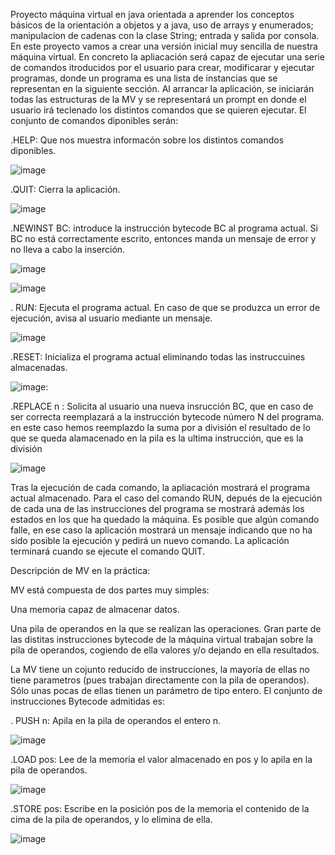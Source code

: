 Proyecto máquina virtual en java orientada a aprender los conceptos básicos de la orientación a objetos y a java, uso de arrays y enumerados; manipulacion de cadenas con la clase String; entrada y salida por consola.
En este proyecto vamos a crear una versión inicial muy sencilla de nuestra máquina virtual. En concreto la apliacación será capaz de ejecutar una serie de comandos itroducidos por el usuario para crear, modificarar y ejecutar programas, donde un programa es una lista de instancias que se representan en la siguiente sección.
Al arrancar la aplicación, se iniciarán todas las estructuras de la MV  y se representará un prompt en donde el usuario irá teclenado los distintos comandos que se quieren ejecutar. El conjunto de comandos diponibles serán:


.HELP: Que nos muestra informacón sobre los distintos comandos diponibles.

 
![image](https://github.com/mayrabpi/proyecto_Maquina_Virtual/assets/145108717/7d8e4a44-dae8-4b4a-91c3-91ecf8726d7b)


.QUIT: Cierra la aplicación.


![image](https://github.com/mayrabpi/proyecto_Maquina_Virtual/assets/145108717/3f30cdaa-f8d4-488f-8e46-87c9acd952fb)


.NEWINST BC: introduce la instrucción bytecode BC al programa actual. Si BC no está correctamente escrito, entonces manda un mensaje de error y no lleva a cabo la inserción.


![image](https://github.com/mayrabpi/proyecto_Maquina_Virtual/assets/145108717/4ef7c665-0589-471b-a1cc-18ddea4dd424)



![image](https://github.com/mayrabpi/proyecto_Maquina_Virtual/assets/145108717/920d00de-9543-425b-af76-2f1b6b7747c7)


. RUN: Ejecuta el programa actual. En caso de que se produzca un error de ejecución, avisa al usuario mediante un mensaje.


![image](https://github.com/mayrabpi/proyecto_Maquina_Virtual/assets/145108717/73415c71-6012-4181-a28f-e34ba22bc8b0)


.RESET: Inicializa el programa actual eliminando todas las instruccuines almacenadas.



![image](https://github.com/mayrabpi/proyecto_Maquina_Virtual/assets/145108717/1c885f09-ed63-4c79-95d3-9a7501d0c01f): 


.REPLACE n : Solicita al usuario una nueva insrucción BC, que en caso de ser correcta reemplazará a la instrucción bytecode número N del programa. en este caso hemos reemplazdo la suma por a división el resultado de lo que se queda alamacenado en la pila es la ultima instrucción, que es la división


![image](https://github.com/mayrabpi/proyecto_Maquina_Virtual/assets/145108717/91f3044d-2f6c-4759-852a-9c3cc7050265)


Tras la ejecución de cada comando, la apliacación mostrará el programa actual almacenado. Para el caso del comando RUN,  depués de la ejecución de cada una de las instrucciones del programa se mostrará además los estados en los que ha quedado la máquina. Es posible que algún comando falle, en ese caso la aplicación mostrará un mensaje indicando que no ha sido posible la ejecución y pedirá un nuevo comando. La aplicación terminará cuando se ejecute el comando QUIT.

Descripción de MV en la práctica:

MV está compuesta de dos partes muy simples:

Una memoria capaz de almacenar datos.

Una pila de operandos en la que se realizan las operaciones. Gran parte de las distitas instrucciones bytecode de la máquina virtual trabajan sobre la pila de operandos, cogiendo de ella valores y/o dejando en ella resultados.

La MV tiene un cojunto reducido de instrucciones, la mayoría de ellas no tiene parametros (pues trabajan directamente con la pila de operandos). Sólo unas pocas de ellas tienen un parámetro de tipo entero. El conjunto de instrucciones Bytecode admitidas es:


. PUSH n: Apila en la pila de operandos el entero n.

![image](https://github.com/mayrabpi/proyecto_Maquina_Virtual/assets/145108717/8ae4be94-94d5-4f27-a96f-d62c96b36313)

.LOAD pos: Lee de la memoria el valor almacenado en pos y lo apila en la pila de operandos.


![image](https://github.com/mayrabpi/proyecto_Maquina_Virtual/assets/145108717/96ee80a2-d5c4-44e9-9fbf-cd3d7f79eaac)


.STORE pos: Escribe en la posición pos de la memoria el contenido de la cima de la pila de operandos, y lo elimina de ella.


![image](https://github.com/mayrabpi/proyecto_Maquina_Virtual/assets/145108717/f4c43602-e498-4bde-aca9-d641cda58b08)










